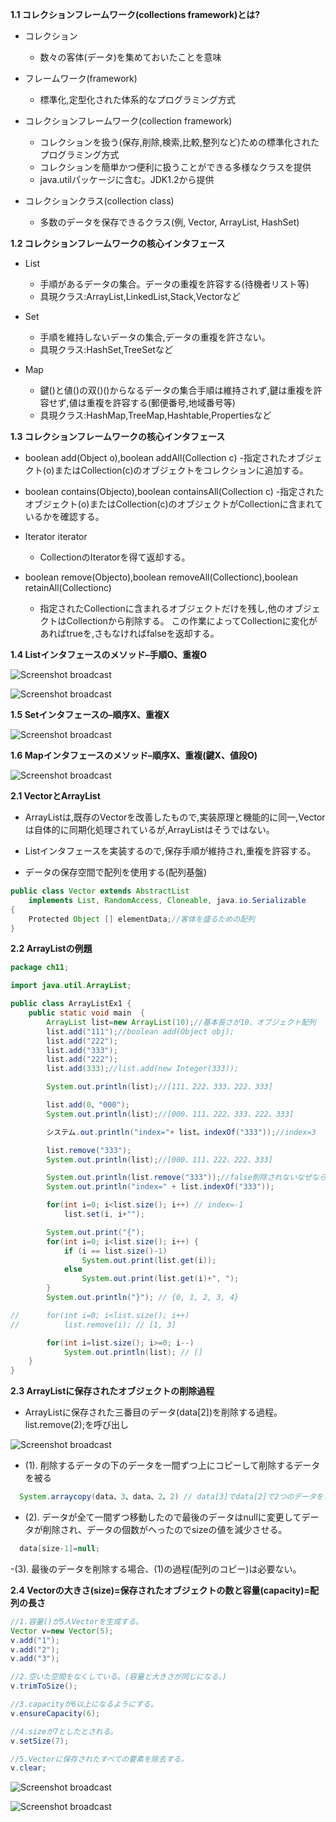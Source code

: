 **1.1 コレクションフレームワーク(collections framework)とは?**     

- コレクション
  - 数々の客体(データ)を集めておいたことを意味    

- フレームワーク(framework)
  - 標準化,定型化された体系的なプログラミング方式    

- コレクションフレームワーク(collection framework)
  - コレクションを扱う(保存,削除,検索,比較,整列など)ための標準化されたプログラミング方式
  - コレクションを簡単かつ便利に扱うことができる多様なクラスを提供
  - java.utilパッケージに含む。JDK1.2から提供    

- コレクションクラス(collection class)
  - 多数のデータを保存できるクラス(例, Vector, ArrayList, HashSet)     

**1.2 コレクションフレームワークの核心インタフェース**    

- List
  - 手順があるデータの集合。データの重複を許容する(待機者リスト等)
  - 具現クラス:ArrayList,LinkedList,Stack,Vectorなど      

- Set
  - 手順を維持しないデータの集合,データの重複を許さない。
  - 具現クラス:HashSet,TreeSetなど      

- Map
  - 鍵()と値()の双()()からなるデータの集合手順は維持されず,鍵は重複を許容せず,値は重複を許容する(郵便番号,地域番号等)
  - 具現クラス:HashMap,TreeMap,Hashtable,Propertiesなど     

**1.3 コレクションフレームワークの核心インタフェース**      

- boolean add(Object o),boolean addAll(Collection c)
  -指定されたオブジェクト(o)またはCollection(c)のオブジェクトをコレクションに追加する。    

- boolean contains(Objecto),boolean containsAll(Collection c)
  -指定されたオブジェクト(o)またはCollection(c)のオブジェクトがCollectionに含まれているかを確認する。    

- Iterator iterator
  - CollectionのIteratorを得て返却する。     

- boolean remove(Objecto),boolean removeAll(Collectionc),boolean retainAll(Collectionc)
  - 指定されたCollectionに含まれるオブジェクトだけを残し,他のオブジェクトはCollectionから削除する。 この作業によってCollectionに変化があればtrueを,さもなければfalseを返却する。       

**1.4 Listインタフェースのメソッド–手順O、重複O**        

![Screenshot broadcast](https://raw.githubusercontent.com/Bullishman/bullishman.github.io/master/static/img/_posts/%E3%82%B3%E3%83%AC%E3%82%AF%E3%82%B7%E3%83%A7%E3%83%B3%E3%83%95%E3%83%AC%E3%83%BC%E3%83%A0%E3%83%AF%E3%83%BC%E3%82%AF/1.png "Screenshot broadcast")               

![Screenshot broadcast](https://raw.githubusercontent.com/Bullishman/bullishman.github.io/master/static/img/_posts/%E3%82%B3%E3%83%AC%E3%82%AF%E3%82%B7%E3%83%A7%E3%83%B3%E3%83%95%E3%83%AC%E3%83%BC%E3%83%A0%E3%83%AF%E3%83%BC%E3%82%AF/2.png "Screenshot broadcast")               


**1.5 Setインタフェースの–順序X、重複X**           

![Screenshot broadcast](https://raw.githubusercontent.com/Bullishman/bullishman.github.io/master/static/img/_posts/%E3%82%B3%E3%83%AC%E3%82%AF%E3%82%B7%E3%83%A7%E3%83%B3%E3%83%95%E3%83%AC%E3%83%BC%E3%83%A0%E3%83%AF%E3%83%BC%E3%82%AF/3.png "Screenshot broadcast")            

**1.6 Mapインタフェースのメソッド–順序X、重複(鍵X、値段O)**        

![Screenshot broadcast](https://raw.githubusercontent.com/Bullishman/bullishman.github.io/master/static/img/_posts/%E3%82%B3%E3%83%AC%E3%82%AF%E3%82%B7%E3%83%A7%E3%83%B3%E3%83%95%E3%83%AC%E3%83%BC%E3%83%A0%E3%83%AF%E3%83%BC%E3%82%AF/4.png "Screenshot broadcast")         


**2.1 VectorとArrayList**        

- ArrayListは,既存のVectorを改善したもので,実装原理と機能的に同一,Vectorは自体的に同期化処理されているが,ArrayListはそうではない。      

- Listインタフェースを実装するので,保存手順が維持され,重複を許容する。    

- データの保存空間で配列を使用する(配列基盤)      

```java
public class Vector extends AbstractList
	implements List, RandomAccess, Cloneable, java.io.Serializable
{
	Protected Object [] elementData;//客体を盛るための配列
}
```

**2.2 ArrayListの例題**      

```java
package ch11;

import java.util.ArrayList;

public class ArrayListEx1 {
	public static void main  {
		ArrayList list=new ArrayList(10);//基本長さが10、オブジェクト配列
		list.add("111");//boolean add(Object obj);
		list.add("222");
		list.add("333");
		list.add("222");
		list.add(333);//list.add(new Integer(333));

		System.out.println(list);//[111、222、333、222、333]

		list.add(0、"000");
		System.out.println(list);//[000、111、222、333、222、333]

		システム.out.println("index="+ list。indexOf("333"));//index=3

		list.remove("333");
		System.out.println(list);//[000、111、222、222、333]

		System.out.println(list.remove("333"));//false削除されないなぜなら、4番は数タイプだからだ。
		System.out.println("index=" + list.indexOf("333"));

		for(int i=0; i<list.size(); i++) // index=-1
			list.set(i, i+"");

		System.out.print("{");
		for(int i=0; i<list.size(); i++) {
			if (i == list.size()-1)
				System.out.print(list.get(i));
			else
				System.out.print(list.get(i)+", ");			
		}
		System.out.println("}"); // {0, 1, 2, 3, 4}

//		for(int i=0; i<list.size(); i++)
//			list.remove(i); // [1, 3]

		for(int i=list.size(); i>=0; i--)
			System.out.println(list); // []
	}
}
```      


**2.3 ArrayListに保存されたオブジェクトの削除過程**       

- ArrayListに保存された三番目のデータ(data[2])を削除する過程。 list.remove(2);を呼び出し     

![Screenshot broadcast](https://raw.githubusercontent.com/Bullishman/bullishman.github.io/master/static/img/_posts/%E3%82%B3%E3%83%AC%E3%82%AF%E3%82%B7%E3%83%A7%E3%83%B3%E3%83%95%E3%83%AC%E3%83%BC%E3%83%A0%E3%83%AF%E3%83%BC%E3%82%AF/5.png "Screenshot broadcast")      

  - (1). 削除するデータの下のデータを一間ずつ上にコピーして削除するデータを被る     
```java
  System.arraycopy(data、3、data、2、2) // data[3]でdata[2]で2つのデータをコピーしという意味だ
```

  - (2). データが全て一間ずつ移動したので最後のデータはnullに変更してデータが削除され、データの個数がへったのでsizeの値を減少させる。     
```java
  data[size-1]=null;
```

  -(3). 最後のデータを削除する場合、(1)の過程(配列のコピー)は必要ない。   

**2.4 Vectorの大きさ(size)=保存されたオブジェクトの数と容量(capacity)=配列の長さ**   

```java
//1.容量()が5人Vectorを生成する。
Vector v=new Vector(5);
v.add("1");
v.add("2");
v.add("3");

//2.空いた空間をなくしている。(容量と大きさが同じになる。)
v.trimToSize();

//3.capacityが6以上になるようにする。
v.ensureCapacity(6);

//4.sizeが7としたとされる。
v.setSize(7);

//5.Vectorに保存されたすべての要素を除去する。
v.clear;
```

![Screenshot broadcast](https://raw.githubusercontent.com/Bullishman/bullishman.github.io/master/static/img/_posts/%E3%82%B3%E3%83%AC%E3%82%AF%E3%82%B7%E3%83%A7%E3%83%B3%E3%83%95%E3%83%AC%E3%83%BC%E3%83%A0%E3%83%AF%E3%83%BC%E3%82%AF/6.png "Screenshot broadcast")    

![Screenshot broadcast](https://raw.githubusercontent.com/Bullishman/bullishman.github.io/master/static/img/_posts/%E3%82%B3%E3%83%AC%E3%82%AF%E3%82%B7%E3%83%A7%E3%83%B3%E3%83%95%E3%83%AC%E3%83%BC%E3%83%A0%E3%83%AF%E3%83%BC%E3%82%AF/7.png "Screenshot broadcast")     
